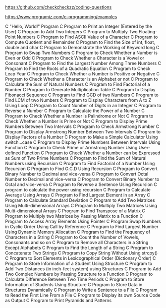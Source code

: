 https://github.com/checkcheckzz/coding-questions

https://www.programiz.com/c-programming/examples


C "Hello, World!" Program
C Program to Print an Integer (Entered by the User)
C Program to Add Two Integers
C Program to Multiply Two Floating-Point Numbers
C Program to Find ASCII Value of a Character
C Program to Compute Quotient and Remainder
C Program to Find the Size of int, float, double and char
C Program to Demonstrate the Working of Keyword long
C Program to Swap Two Numbers
C Program to Check Whether a Number is Even or Odd
C Program to Check Whether a Character is a Vowel or Consonant
C Program to Find the Largest Number Among Three Numbers
C Program to Find the Roots of a Quadratic Equation
C Program to Check Leap Year
C Program to Check Whether a Number is Positive or Negative
C Program to Check Whether a Character is an Alphabet or not
C Program to Calculate the Sum of Natural Numbers
C Program to Find Factorial of a Number
C Program to Generate Multiplication Table
C Program to Display Fibonacci Sequence
C Program to Find GCD of two Numbers
C Program to Find LCM of two Numbers
C Program to Display Characters from A to Z Using Loop
C Program to Count Number of Digits in an Integer
C Program to Reverse a Number
C Program to Calculate the Power of a Number
C Program to Check Whether a Number is Palindrome or Not
C Program to Check Whether a Number is Prime or Not
C Program to Display Prime Numbers Between Two Intervals
C Program to Check Armstrong Number
C Program to Display Armstrong Number Between Two Intervals
C Program to Display Factors of a Number
C Program to Make a Simple Calculator Using switch...case
C Program to Display Prime Numbers Between Intervals Using Function
C Program to Check Prime or Armstrong Number Using User-defined Function
C Program to Check Whether a Number can be Expressed as Sum of Two Prime Numbers
C Program to Find the Sum of Natural Numbers using Recursion
C Program to Find Factorial of a Number Using Recursion
C Program to Find G.C.D Using Recursion
C Program to Convert Binary Number to Decimal and vice-versa
C Program to Convert Octal Number to Decimal and vice-versa
C Program to Convert Binary Number to Octal and vice-versa
C Program to Reverse a Sentence Using Recursion
C program to calculate the power using recursion
C Program to Calculate Average Using Arrays
C Program to Find Largest Element in an Array
C Program to Calculate Standard Deviation
C Program to Add Two Matrices Using Multi-dimensional Arrays
C Program to Multiply Two Matrices Using Multi-dimensional Arrays
C Program to Find Transpose of a Matrix
C Program to Multiply two Matrices by Passing Matrix to a Function
C Program to Access Array Elements Using Pointer
C Program Swap Numbers in Cyclic Order Using Call by Reference
C Program to Find Largest Number Using Dynamic Memory Allocation
C Program to Find the Frequency of Characters in a String
C Program to Count the Number of Vowels, Consonants and so on
C Program to Remove all Characters in a String Except Alphabets
C Program to Find the Length of a String
C Program to Concatenate Two Strings
C Program to Copy String Without Using strcpy()
C Program to Sort Elements in Lexicographical Order (Dictionary Order)
C Program to Store Information of a Student Using Structure
C Program to Add Two Distances (in inch-feet system) using Structures
C Program to Add Two Complex Numbers by Passing Structure to a Function
C Program to Calculate Difference Between Two Time Periods
C Program to Store Information of Students Using Structure
C Program to Store Data in Structures Dynamically
C Program to Write a Sentence to a File
C Program to Read the First Line From a File
C Program to Display its own Source Code as Output
C Program to Print Pyramids and Patterns
